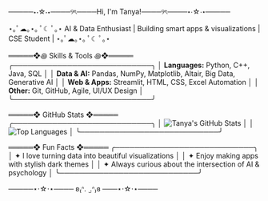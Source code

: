 ─────⋆⋅☆⋅⋆────୨ৎ────Hi, I'm Tanya!────୨ৎ────⋆⋅☆⋅⋆─────

⋆｡ﾟ☁︎｡⋆｡ ﾟ☾ ﾟ｡⋆ AI & Data Enthusiast | Building smart apps & visualizations | CSE Student | ⋆｡ﾟ☁︎｡⋆｡ ﾟ☾ ﾟ｡⋆

═════❖꩜ Skills & Tools ꩜❖═════
╭────────────────────────────╮
│ **Languages:** Python, C++, Java, SQL │
│ **Data & AI:** Pandas, NumPy, Matplotlib, Altair, Big Data, Generative AI │
│ **Web & Apps:** Streamlit, HTML, CSS, Excel Automation │
│ **Other:** Git, GitHub, Agile, UI/UX Design │
╰────────────────────────────╯

═════❖ GitHub Stats ❖═════
╭────────────────────────────╮
│ ![Tanya's GitHub Stats](https://github-readme-stats.vercel.app/api?username=Tanya290&show_icons=true&theme=dark) │
│ ![Top Languages](https://github-readme-stats.vercel.app/api/top-langs/?username=Tanya290&layout=compact&theme=dark) │
╰────────────────────────────╯

═════❖ Fun Facts ❖═════
╭────────────────────────────╮
│ ✦ I love turning data into beautiful visualizations │
│ ✦ Enjoy making apps with stylish dark themes │
│ ✦ Always curious about the intersection of AI & psychology │
╰────────────────────────────╯

─────⋆⋅☆⋅⋆──── ʚ₍ᐢ.  ̫.ᐢ₎ɞ ───⋆⋅☆⋅⋆────
